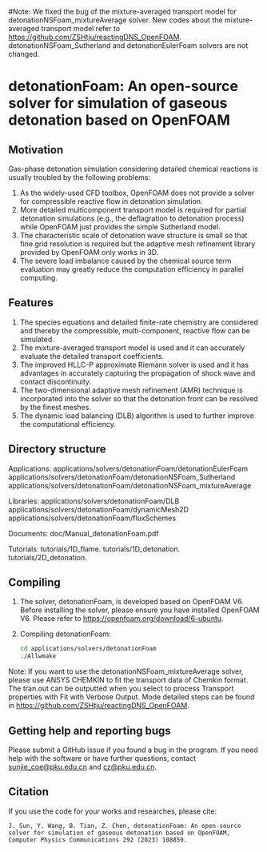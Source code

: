 #Note: We fixed the bug of the mixture-averaged transport model for detonationNSFoam_mixtureAverage solver. New codes about the mixture-averaged transport model refer to https://github.com/ZSHtju/reactingDNS_OpenFOAM. detonationNSFoam_Sutherland and detonationEulerFoam solvers are not changed.


# detonationFoam: An open-source solver for simulation of gaseous detonation based on OpenFOAM

## Motivation
Gas-phase detonation simulation considering detailed chemical reactions is usually troubled by the following problems: 
1. As the widely-used CFD toolbox, OpenFOAM does not provide a solver for compressible reactive flow in detonation simulation. 
2. More detailed multicomponent transport model is required for partial detonation simulations (e.g., the deflagration to detonation process) while OpenFOAM just provides the simple Sutherland model. 
3. The characteristic scale of detonation wave structure is small so that fine grid resolution is required but the adaptive mesh refinement library provided by OpenFOAM only works in 3D. 
4. The severe load imbalance caused by the chemical source term evaluation may greatly reduce the computation efficiency in parallel computing.

## Features
1. The species equations and detailed finite-rate chemistry are considered and thereby the compressible, multi-component, reactive flow can be simulated. 
2. The mixture-averaged transport model is used and it can accurately evaluate the detailed transport coefficients. 
3. The improved HLLC-P approximate Riemann solver is used and it has advantages in accurately capturing the propagation of shock wave and contact discontinuity. 
4. The two-dimensional adaptive mesh refinement (AMR) technique is incorporated into the solver so that the detonation front can be resolved by the finest meshes. 
5. The dynamic load balancing (DLB) algorithm is used to further improve the computational efficiency.

## Directory structure
Applications:
applications/solvers/detonationFoam/detonationEulerFoam
applications/solvers/detonationFoam/detonationNSFoam_Sutherland
applications/solvers/detonationFoam/detonationNSFoam_mixtureAverage

Libraries:
applications/solvers/detonationFoam/DLB
applications/solvers/detonationFoam/dynamicMesh2D
applications/solvers/detonationFoam/fluxSchemes

Documents:
doc/Manual_detonationFoam.pdf

Tutorials:
tutorials/1D_flame.
tutorials/1D_detonation.
tutorials/2D_detonation.

## Compiling 
1. The solver, detonationFoam, is developed based on OpenFOAM V6. Before installing the solver, please ensure you have installed OpenFOAM V6. Please refer to https://openfoam.org/download/6-ubuntu.

2. Compiling detonationFoam:

   ```bash
   cd applications/solvers/detonationFoam
   ./Allwmake
   ```

Note: If you want to use the detonationNSFoam_mixtureAverage solver, please use ANSYS CHEMKIN to fit the transport data of Chemkin format. The tran.out can be outputted when you select to process Transport properties with Fit with Verbose Output. Mode detailed steps can be found in https://github.com/ZSHtju/reactingDNS_OpenFOAM.

## Getting help and reporting bugs
Please submit a GitHub issue if you found a bug in the program. If you need help with the software or have further questions, contact sunjie_coe@pku.edu.cn and cz@pku.edu.cn.

##  Citation
If you use the code for your works and researches, please cite: 

   ```
   J. Sun, Y. Wang, B. Tian, Z. Chen, detonationFoam: An open-source solver for simulation of gaseous detonation based on OpenFOAM, Computer Physics Communications 292 (2023) 108859.
   ```
